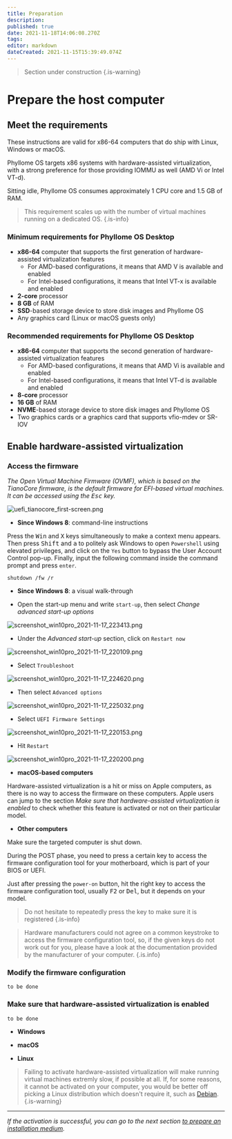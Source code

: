 ```yaml
---
title: Preparation
description: 
published: true
date: 2021-11-18T14:06:08.270Z
tags: 
editor: markdown
dateCreated: 2021-11-15T15:39:49.074Z
---
```


> Section under construction
{.is-warning}

# Prepare the host computer

## Meet the requirements

These instructions are valid for x86-64 computers that do ship with Linux, Windows or macOS.

Phyllome OS targets x86 systems with hardware-assisted virtualization, with a strong preference for those providing IOMMU as well (AMD Vi or Intel VT-d).

Sitting idle, Phyllome OS consumes approximately 1 CPU core and 1.5 GB of RAM. 

> This requirement scales up with the number of virtual machines running on a dedicated OS. 
{.is-info}

### Minimum requirements for Phyllome OS Desktop


* **x86-64** computer that supports the first generation of hardware-assisted virtualization features
    * For AMD-based configurations, it means that AMD V is available and enabled
    * For Intel-based configurations, it means that Intel VT-x is available and enabled
* **2-core** processor
* **8 GB** of RAM
* **SSD**-based storage device to store disk images and Phyllome OS
* Any graphics card (Linux or macOS guests only)

### Recommended requirements for Phyllome OS Desktop

* **x86-64** computer that supports the second generation of hardware-assisted virtualization features
    * For AMD-based configurations, it means that AMD Vi is available and enabled
    * For Intel-based configurations, it means that Intel VT-d is available and enabled
* **8-core** processor
* **16 GB** of RAM
* **NVME**-based storage device to store disk images and Phyllome OS
* Two graphics cards or a graphics card that supports vfio-mdev or SR-IOV

## Enable hardware-assisted virtualization

### Access the firmware

*The Open Virtual Machine Firmware (OVMF), which is based on the TianoCore firmware, is the default firmware for EFI-based virtual machines. It can be accessed using the <kbd>Esc</kbd> key.*

![uefi_tianocore_first-screen.png](/uefi_tianocore_first-screen.png)

* **Since Windows 8**: command-line instructions

Press the <kbd>Win</kbd> and <kbd>X</kbd> keys simultaneously to make a context menu appears. Then press <kbd>Shift</kbd> and <kbd>a</kbd> to politely ask Windows to open `Powershell` using elevated privileges, and click on the `Yes` button to bypass the User Account Control pop-up. Finally, input the following command inside the command prompt and press `enter`.

```
shutdown /fw /r
``` 
* **Since Windows 8**: a visual walk-through

* Open the start-up menu and write `start-up`, then select *Change advanced start-up options*

![screenshot_win10pro_2021-11-17_223413.png](/windows-access-firmware/screenshot_win10pro_2021-11-17_223413.png)

* Under the *Advanced start-up* section, click on `Restart now` 

![screenshot_win10pro_2021-11-17_220109.png](/windows-access-firmware/screenshot_win10pro_2021-11-17_220109.png)

* Select `Troubleshoot`

![screenshot_win10pro_2021-11-17_224620.png](/windows-access-firmware/screenshot_win10pro_2021-11-17_224620.png)
	
* Then select `Advanced options`

![screenshot_win10pro_2021-11-17_225032.png](/windows-access-firmware/screenshot_win10pro_2021-11-17_225032.png)

* Select `UEFI Firmware Settings`

![screenshot_win10pro_2021-11-17_220153.png](/windows-access-firmware/screenshot_win10pro_2021-11-17_220153.png)

* Hit `Restart`

![screenshot_win10pro_2021-11-17_220200.png](/windows-access-firmware/screenshot_win10pro_2021-11-17_220200.png)

* **macOS-based computers**

Hardware-assisted virtualization is a hit or miss on Apple computers, as there is no way to access the firmware on these computers. Apple users can jump to the section *Make sure that hardware-assisted virtualization is enabled* to check whether this feature is activated or not on their particular model.

* **Other computers**

Make sure the targeted computer is shut down.  

During the POST phase, you need to press a certain key to access the firmware configuration tool for your motherboard, which is part of your BIOS or UEFI. 

Just after pressing the `power-on` button, hit the right key to access the firmware configuration tool, usually <kbd>F2</kbd> or <kbd>Del</kbd>, but it depends on your model.

> Do not hesitate to repeatedly press the key to make sure it is registered
{.is-info}

> Hardware manufacturers could not agree on a common keystroke to access the firmware configuration tool, so, if the given keys do not work out for you, please have a look at the documentation provided by the manufacturer of your computer.
{.is.info}

### Modify the firmware configuration

`to be done`

### Make sure that hardware-assisted virtualization is enabled 

`to be done`

* **Windows**

* **macOS**

* **Linux**

> Failing to activate hardware-assisted virtualization will make running virtual machines extremly slow, if possible at all. If, for some reasons, it cannot be activated on your computer, you would be better off picking a Linux distribution which doesn't require it, such as [Debian](https://www.debian.org/distrib/).   
{.is-warning}


---

*If the activation is successful, you can go to the next section [to prepare an installation medium](https://wiki.phyllo.me/deploy/medium).*